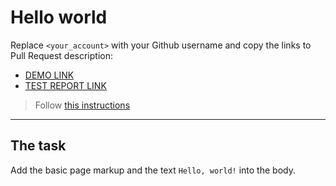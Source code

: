 # Hello world
Replace `<your_account>` with your Github username and copy the links to Pull Request description:
- [DEMO LINK](https://github.com/oleh-dehtiarenko/layout_hello-world)
- [TEST REPORT LINK](пше)

> Follow [this instructions](https://mate-academy.github.io/layout_task-guideline/#how-to-solve-the-layout-tasks-on-github)
___

## The task
Add the basic page markup and the text `Hello, world!` into the body.
